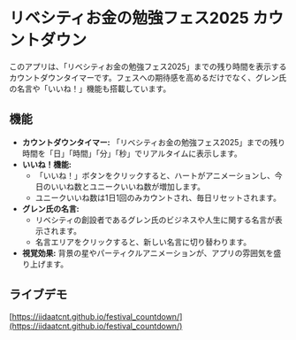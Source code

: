 # リベシティお金の勉強フェス2025 カウントダウン

このアプリは、「リベシティお金の勉強フェス2025」までの残り時間を表示するカウントダウンタイマーです。フェスへの期待感を高めるだけでなく、グレン氏の名言や「いいね！」機能も搭載しています。

## 機能

-   **カウントダウンタイマー:** 「リベシティお金の勉強フェス2025」までの残り時間を「日」「時間」「分」「秒」でリアルタイムに表示します。
-   **いいね！機能:**
    -   「いいね！」ボタンをクリックすると、ハートがアニメーションし、今日のいいね数とユニークいいね数が増加します。
    -   ユニークいいね数は1日1回のみカウントされ、毎日リセットされます。
-   **グレン氏の名言:**
    -   リベシティの創設者であるグレン氏のビジネスや人生に関する名言が表示されます。
    -   名言エリアをクリックすると、新しい名言に切り替わります。
-   **視覚効果:** 背景の星やパーティクルアニメーションが、アプリの雰囲気を盛り上げます。

## ライブデモ

[https://iidaatcnt.github.io/festival_countdown/](https://iidaatcnt.github.io/festival_countdown/)
